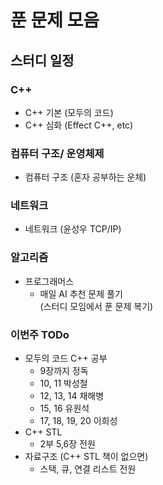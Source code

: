 # 푼 문제 모음


## 스터디 일정

### C++
* C++ 기본 (모두의 코드)
* C++ 심화 (Effect C++, etc) 
  
### 컴퓨터 구조/ 운영체제
* 컴퓨터 구조 (혼자 공부하는 운체)

### 네트워크
* 네트워크 (윤성우 TCP/IP)

### 알고리즘
* 프로그래머스
  * 매일 AI 추천 문제 풀기  
    (스터디 모임에서 푼 문제 복기) 


### 이번주 TODo
  * 모두의 코드 C++ 공부
    * 9장까지 정독
    * 10, 11 박성철
    * 12, 13, 14 채해병
    * 15, 16 유원석
    * 17, 18, 19, 20 이희성
  * C++ STL
    * 2부 5,6장 전원
  * 자료구조 (C++ STL 책이 없으면)
    * 스택, 큐, 연결 리스트 전원